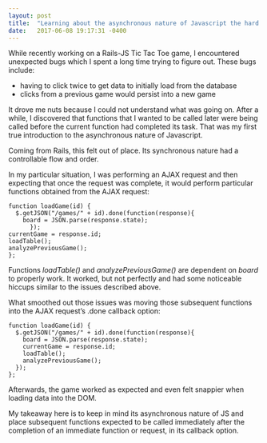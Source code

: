 ```yaml
---
layout: post
title:  "Learning about the asynchronous nature of Javascript the hard way"
date:   2017-06-08 19:17:31 -0400
---
```




While recently working on a Rails-JS Tic Tac Toe game, I encountered unexpected bugs which I spent a long time trying to figure out.  These bugs include:

* having to click twice to get data to initially load from the database
* clicks from a previous game would persist into a new game

It drove me nuts because I could not understand what was going on.  After a while, I discovered that functions that I wanted to be called later were being called before the current function had completed its task.  That was my first true introduction to the asynchronous nature of Javascript.  

Coming from Rails, this felt out of place. Its synchronous nature had a controllable flow and order.

In my particular situation, I was performing an AJAX request and then expecting that once the request was complete, it would perform particular functions obtained from the AJAX request:

```
function loadGame(id) {
  $.getJSON("/games/" + id).done(function(response){
    board = JSON.parse(response.state);
      });
currentGame = response.id;
loadTable();
analyzePreviousGame();
};
```

Functions *loadTable()* and *analyzePreviousGame()* are dependent on *board* to properly work.  It worked, but not perfectly and had some noticeable hiccups similar to the issues described above.

What smoothed out those issues was moving those subsequent functions into the AJAX request’s .done callback option:

```
function loadGame(id) {
  $.getJSON("/games/" + id).done(function(response){
    board = JSON.parse(response.state);
    currentGame = response.id;
    loadTable();
    analyzePreviousGame();
  });
};
```

Afterwards, the game worked as expected and even felt snappier when loading data into the DOM.

My takeaway here is to keep in mind its asynchronous nature of JS and place subsequent functions expected to be called immediately after the completion of an immediate function or request, in its callback option.



